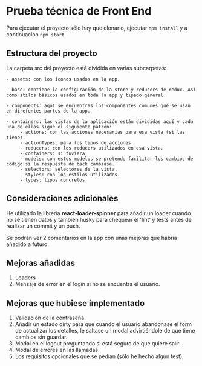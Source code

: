 # Prueba técnica de Front End

Para ejecutar el proyecto sólo hay que clonarlo, ejecutar `npm install` y a continuación `npm start`

## Estructura del proyecto

La carpeta src del proyecto está dividida en varias subcarpetas:

    - assets: con los iconos usados en la app.
    
    - base: contiene la configuración de la store y reducers de redux. Así como stilos básicos usados en toda la app y tipado general.
    
    - components: aquí se encuentras los componentes comunes que se usan en direfentes partes de la app.
    
    - containers: las vistas de la aplicación están divididas aquí y cada una de ellas sigue el siguiente patrón:
         - actions: con las acciones necesarias para esa vista (si las tiene).
         - actionTypes: para los tipos de acciones.
         - reducers: con los reducers utilizados en esa vista.
         - containers: si tuviera.
         - models: con estos modelos se pretende facilitar los cambios de código si la respuesta de back cambiase.
         - selectors: selectores de la vista.
         - styles: con los estilos utilizados.
         - types: tipos concretos.

## Consideraciones adicionales

He utilizado la librería **react-loader-spinner** para añadir un loader cuando no se tienen datos y también husky para chequear el 'lint' y tests antes de realizar un commit y un push.

Se podrán ver 2 comentarios en la app con unas mejoras que habría añadido a futuro.

## Mejoras añadidas
  1. Loaders 
  2. Mensaje de error en el login si no se encuentra el usuario.

## Mejoras que hubiese implementado

  1. Validación de la contraseña. 
  2. Añadir un estado dirty para que cuando el usuario abandonase el form de actualizar los detalles, le saltase un modal advirtiéndole de que tiene cambios sin guardar.
  3. Modal en el logout preguntando si está seguro de que quiere salir.
  4. Modal de errores en las llamadas.
  5. Los requisitos opcionales que se pedían (sólo he hecho algún test).

